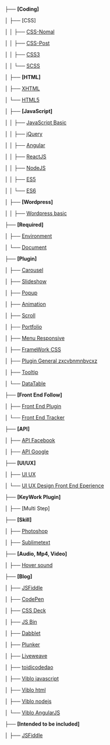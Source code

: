 
├── **[Coding]**

│   ├── [CSS]

│   │   ├── [CSS-Nomal](https://github.com/daodc/Front-End-Develop-Technicals/blob/master/CSS-normal.md)

│   │   ├── [CSS-Post](https://github.com/daodc/Front-End-Develop-Technicals/blob/master/CSS-post.md)

│   │   ├── [CSS3](https://github.com/daodc/Front-End-Develop-Technicals/blob/master/css3.md)

│   │   └── [SCSS](https://github.com/daodc/Front-End-Develop-Technicals/blob/master/Bulid_scss.md)

│   ├── **[HTML]**

│   ├── [XHTML](https://github.com/daodc/Front-End-Develop-Technicals/blob/master/Xhtml.md)

│   └── [HTML5](https://github.com/daodc/Front-End-Develop-Technicals/blob/master/Html5.md)

│   ├── **[JavaScript]**

│   │   ├── [JavaScript Basic](https://github.com/daodc/Front-End-Develop-Technicals/blob/master/Javascript-genneral.md)

│   │   ├── [jQuery](https://github.com/daodc/Front-End-Develop-Technicals/blob/master/jQuery.md)

│   │   ├── [Angular](https://github.com/daodc/Front-End-Develop-Technicals/blob/master/Angular.md)

│   │   ├── [ReactJS](https://github.com/daodc/Front-End-Develop-Technicals/blob/master/React.md)

│   │   ├── [NodeJS](https://github.com/daodc/Front-End-Develop-Technicals/blob/master/Nodejs.md)

│   │   ├── [ES5](https://github.com/daodc/Front-End-Develop-Technicals/blob/master/ES5.md)

│   │   └── [ES6](https://github.com/daodc/Front-End-Develop-Technicals/blob/master/ES6.md)

│   ├── **[Wordpress]**

│   │   ├── [Wordpress basic](https://github.com/daodc/Front-End-Develop-Technicals/blob/master/Wordpress-basic.md)

├── **[Required]**

│   ├── [Environment](https://github.com/daodc/Front-End-Develop-Technicals/blob/master/Environment.md)

│   └── [Document](https://github.com/daodc/Front-End-Develop-Technicals/blob/master/Document.md)

├── **[Plugin]**

│   ├── [Carousel](https://github.com/daodc/Front-End-Develop-Technicals/blob/master/Carousel.md)

│   ├── [Slideshow](https://github.com/daodc/Front-End-Develop-Technicals/blob/master/Slideshow.md)

│   ├── [Popup](https://github.com/daodc/Front-End-Develop-Technicals/blob/master/Popup.md)

│   ├── [Animation](https://github.com/daodc/Front-End-Develop-Technicals/blob/master/Animation.md)

│   ├── [Scroll](https://github.com/daodc/Front-End-Develop-Technicals/blob/master/Scroll.md)

│   ├── [Portfolio](https://github.com/daodc/Front-End-Develop-Technicals/blob/master/portfolio.md)

│   ├── [Menu Responsive](https://github.com/daodc/Front-End-Develop-Technicals/blob/master/Menu-responsive.md)

│   ├── [FrameWork CSS](https://github.com/daodc/Front-End-Develop-Technicals/blob/master/Framework-css.md)

│   ├── [Plugin General zxcvbnmnbvcxz](https://zxcvbnmnbvcxz.com/)

│   ├── [Tooltip](https://github.com/daodc/Front-End-Develop-Technicals/blob/master/Tooltip.md)

│   └── [DataTable](https://github.com/daodc/Front-End-Develop-Technicals/blob/master/DataTable.md)


├── **[Front End Follow]**

│   ├── [Front End Plugin](https://github.com/daodc/Front-End-Develop-Technicals/blob/master/front-end-plugin.md)

│   └── [Front End Tracker](https://github.com/daodc/Front-End-Develop-Technicals/blob/master/Front-end-tracker.md)

├── **[API]**

│   ├── [API Facebook](https://developers.facebook.com/tools-and-support/)

│   ├── [API Google](https://developers.google.com/maps/documentation/javascript)

├── **[UI/UX]**

│   ├── [UI UX](https://github.com/daodc/Front-End-Develop-Technicals/blob/master/Ui-ux.md)

│   └── [UI UX Design Front End Eperience](https://github.com/daodc/Front-End-Develop-Technicals/blob/master/UI-UX-Design-Front-End.md)

├── **[KeyWork Plugin]**

│   ├── [Multi Step]

├── **[Skill]**

│   ├── [Photoshop](https://github.com/daodc/Front-End-Develop-Technicals/edit/master/Photoshop-skill.md)

│   ├── [Sublimetext](https://github.com/daodc/Front-End-Develop-Technicals/blob/master/Sublimetext-skill.md)


├── **[Audio, Mp4, Video]**

│   ├── [Hover sound](http://rm-labo.com/labo/easyaudioeffects/)

├── **[Blog]**

│   ├── [JSFiddle](https://jsfiddle.net/)

│   ├── [CodePen](https://codepen.io/)

│   ├── [CSS Deck](http://cssdeck.com/)

│   ├── [JS Bin](http://jsbin.com/?html,output)

│   ├── [Dabblet](http://dabblet.com/)

│   ├── [Plunker](http://plnkr.co/)

│   ├── [Liveweave](http://liveweave.com/)

│   ├── [toidicodedao](https://toidicodedao.com/2017/10/10/async-await-trong-javascript/)

│   ├── [Viblo javascript](https://viblo.asia/tags/javascript)

│   ├── [Viblo html](https://viblo.asia/tags/html)

│   ├── [Viblo nodejs](https://viblo.asia/tags/nodejs/questions)

│   └── [Viblo AngularJS](https://viblo.asia/tags/angularjs)

├── **[Intended to be included]**

│   ├── [JSFiddle](http://fizzy.school/?utm_content=bufferc44ac&utm_medium=social&utm_source=facebook.com&utm_campaign=buffer)

